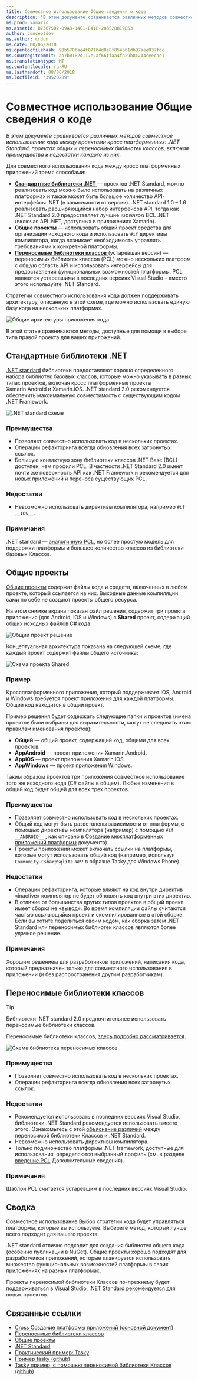 ```yaml
---
title: Совместное использование Общие сведения о коде
description: 'В этом документе сравнивается различных методов совместное использование кода между проектами кросс платформенных: общие проекты переносимых библиотек классов и .NET Standard, включая преимущества и недостатки каждого из них.'
ms.prod: xamarin
ms.assetid: B73675D2-09A3-14C1-E41E-20352B819B53
author: conceptdev
ms.author: crdun
ms.date: 08/06/2018
ms.openlocfilehash: 98b5786ae4f071b4d8e8f854561db97aee037fdc
ms.sourcegitcommit: aa7b0182d117e2af66ffaa4fa29b8c214ceecae1
ms.translationtype: MT
ms.contentlocale: ru-RU
ms.lasthandoff: 08/06/2018
ms.locfileid: "39520289"
---
```

# <a name="sharing-code-overview"></a>Совместное использование Общие сведения о коде

_В этом документе сравнивается различных методов совместное использование кода между проектами кросс платформенных: .NET Standard, проектах общих и переносимых библиотек классов, включая преимущества и недостатки каждого из них._

Для совместного использования кода между кросс платформенных приложений тремя способами:

- [**Стандартные библиотеки .NET** ](#Net_Standard) — проектов .NET Standard, можно реализовать код можно было использовать на различных платформах и также может быть большое количество API-интерфейсы .NET (в зависимости от версии). .NET standard 1.0 – 1.6 реализовать расширяющийся набор интерфейсов API, тогда как .NET Standard 2.0 предоставляет лучшие מסגושוםטו BCL .NET (включая API .NET, доступных в приложениях Xamarin).
- [**Общие проекты** ](#Shared_Projects) — использовать общий проект средства для организации исходного кода и использовать `#if` директивы компилятора, когда возникает необходимость управлять требованиями к конкретной платформы.
- [**Переносимые библиотеки классов** ](#Portable_Class_Libraries) (устаревшая версия) — переносимых библиотек классов (PCL) можно нескольких платформ с общую область API и использовать интерфейсы для предоставления функциональных возможностей платформы. PCL являются устаревшими в последних версиях Visual Studio &ndash; вместо этого используйте .NET Standard.

Стратегии совместного использования кода должен поддерживать архитектуру, описанную в этой схеме, где можно использовать единую базу кода на нескольких платформах.

 ![Общие архитектуры приложения кода](code-sharing-images/conceptualarchitecture.png "общей архитектуры приложения кода")

В этой статье сравниваются методы, доступные для помощи в выборе типа правой проекта для ваших приложений.

<a name="Net_Standard" />

## <a name="net-standard-libraries"></a>Стандартные библиотеки .NET

[.NET standard](~/cross-platform/app-fundamentals/net-standard.md) библиотеки предоставляют хорошо определенного набора библиотек базовых классов, которые можно указывать в разных типах проектов, включая кросс платформенные проекты Xamarin.Android и Xamarin.iOS. .NET standard 2.0 рекомендуется обеспечить максимальную совместимость с существующим кодом .NET Framework.

![.NET standard схеме](code-sharing-images/netstandard.png "схеме .NET Standard")

### <a name="benefits"></a>Преимущества

- Позволяет совместно использовать код в нескольких проектах.
- Операции рефакторинга всегда обновления всех затронутых ссылок.
- Большую контактную зону библиотеки классов .NET Base (BCL) доступен, чем профили PCL. В частности .NET Standard 2.0 имеет почти же поверхность API как .NET Framework и рекомендуется для новых приложений и переноса существующих PCL.

### <a name="disadvantages"></a>Недостатки

- Невозможно использовать директивы компилятора, например `#if __IOS__`.

### <a name="remarks"></a>Примечания

.NET standard — [аналогичную PCL](https://docs.microsoft.com/dotnet/standard/net-standard#comparison-to-portable-class-libraries), но более простую модель для поддержки платформы и большее количество классов из библиотеки базовых Классов.

<a name="Shared_Projects" />

## <a name="shared-projects"></a>Общие проекты

[Общие проекты](~/cross-platform/app-fundamentals/shared-projects.md) содержат файлы кода и средств, включенных в любом проекте, который ссылается на них. Выходные данные компиляции сами по себе не создают проекты общего ресурса.

На этом снимке экрана показан файл решения, содержит три проекта приложения (для Android, iOS и Windows) с **Shared** проект, содержащий общих исходных файлов C# кода:

![Общий проект решение](code-sharing-images/sharedsolution.png "общего проекта решения")

Концептуальная архитектура показана на следующей схеме, где каждый проект содержит файлы общего источника:

![Схема проекта Shared](code-sharing-images/sharedassetproject.png "схема общего проекта")

### <a name="example"></a>Пример

Кроссплатформенного приложения, который поддерживает iOS, Android и Windows требуется проект приложения для каждой платформы. Общий код находится в общий проект.

Пример решения будет содержать следующие папки и проектов (имена проектов были выбраны для выразительности, могут не следовать этим правилам именования проектов):

- **Общий** — общий проект, содержащий код, общими для всех проектов.
- **AppAndroid** — проект приложения Xamarin.Android.
- **AppiOS** — проект приложения Xamarin.iOS.
- **AppWindows** — проект приложения Windows.

Таким образом проектов три приложения совместное использование того же исходного кода (C# файлы в общем). Любые изменения в общий код будет общей для всех трех проектов.

### <a name="benefits"></a>Преимущества

- Позволяет совместно использовать код в нескольких проектах.
- Общий код могут быть разветвлены зависимости от платформы, с помощью директивы компилятора (например) с помощью `#if __ANDROID__` , как описано в [Создание межплатформенных приложений платформы](~/cross-platform/app-fundamentals/building-cross-platform-applications/index.md) документа).
- Проекты приложений может включать ссылки на платформы, которые могут использовать общий код (например, используя `Community.CsharpSqlite.WP7` в образце Tasky для Windows Phone).

### <a name="disadvantages"></a>Недостатки

- Операции рефакторинга, которые влияют на код внутри директив «inactive» компилятор не будет обновлять код внутри этих директив.
- В отличие от большинства других типов проектов в общий проект имеет сборка не «вывод». Во время компиляции файлы считаются частью ссылающийся проект и скомпилированные в этой сборке. Если вы хотите поделиться своим кодом, как сборка затем .NET Standard или переносимых библиотек классов являются более удачное решение.

<a name="Shared_Remarks" />

### <a name="remarks"></a>Примечания

Хорошим решением для разработчиков приложений, написания кода, который предназначен только для совместного использования в приложении (и без распространения другим разработчикам).

<a name="Portable_Class_Libraries" />

## <a name="portable-class-libraries"></a>Переносимые библиотеки классов

> [!TIP]
> Библиотеки .NET standard 2.0 предпочтительнее использовать переносимые библиотеки классов.

Переносимые библиотеки классов, [здесь подробно рассматривается](~/cross-platform/app-fundamentals/pcl.md).

![Схема библиотека переносимых классов](code-sharing-images/portableclasslibrary.png "схема библиотеке переносных классов")

### <a name="benefits"></a>Преимущества

- Позволяет совместно использовать код в нескольких проектах.
- Операции рефакторинга всегда обновления всех затронутых ссылок.

### <a name="disadvantages"></a>Недостатки

- Рекомендуется использовать в последних версиях Visual Studio, библиотеки .NET Standard рекомендуется использовать вместо этого. Ознакомьтесь с этой [объяснение различий](https://docs.microsoft.com/dotnet/standard/net-standard#comparison-to-portable-class-libraries) между переносимой библиотеки Классов и .NET Standard.
- Невозможно использовать директивы компилятора.
- Только подмножество платформы .NET framework, доступные для использования, определяются выбранный профиль (см. в разделе [введение PCL](~/cross-platform/app-fundamentals/pcl.md) Дополнительные сведения).

### <a name="remarks"></a>Примечания

Шаблон PCL считается устаревшим в последних версиях Visual Studio.

## <a name="summary"></a>Сводка

Совместное использование Выбор стратегии кода будет управляться платформы, которые вы используете. Выберите метод, который лучше всего подходит для вашего проекта.

.NET standard отлично подходит для создания библиотек общего кода (особенно публикации в NuGet). Общие проекты хорошо подходят для разработчиков приложений, которые планируется использовать множество функциональных возможностей платформы в своих приложениях на разных платформах.

Проекты переносимой библиотеки Классов по-прежнему будет поддерживаться в Visual Studio, .NET Standard рекомендуется для новых проектов.

## <a name="related-links"></a>Связанные ссылки

- [Cross Создание платформы приложений (основной документ)](~/cross-platform/app-fundamentals/building-cross-platform-applications/index.md)
- [Переносимые библиотеки классов](~/cross-platform/app-fundamentals/pcl.md)
- [Общие проекты](~/cross-platform/app-fundamentals/shared-projects.md)
- [.NET Standard](~/cross-platform/app-fundamentals/net-standard.md)
- [Практический пример: Tasky](~/cross-platform/app-fundamentals/building-cross-platform-applications/case-study-tasky.md)
- [Пример tasky (github)](https://github.com/xamarin/mobile-samples/tree/master/Tasky)
- [Tasky пример, с помощью переносимой библиотеки Классов (github)](https://github.com/xamarin/mobile-samples/tree/master/TaskyPortable)
